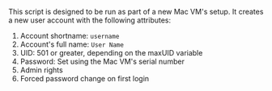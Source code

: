 This script is designed to be run as part of a new Mac VM's setup. It creates a new user account with the following attributes:

1. Account shortname: `username`
2. Account's full name: `User Name`
3. UID: 501 or greater, depending on the maxUID variable
4. Password: Set using the Mac VM's serial number
5. Admin rights
6. Forced password change on first login
